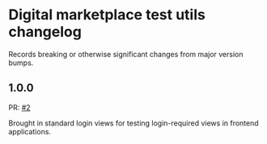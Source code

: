 # Digital marketplace test utils changelog

Records breaking or otherwise significant changes from major version bumps.

## 1.0.0

PR: [#2](https://github.com/alphagov/digitalmarketplace-test-utils/pull/2)

Brought in standard login views for testing login-required views in frontend applications.
